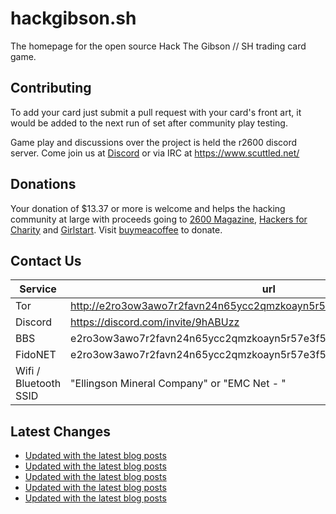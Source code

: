 # hackgibson.sh
The homepage for the open source Hack The Gibson // SH trading card game.


## Contributing

To add your card just submit a pull request with your card's front art, it would be added to the next run of set after community play testing.

Game play and discussions over the project is held the r2600 discord server. Come join us at [Discord](https://discord.com/invite/9hABUzz) or via IRC at https://www.scuttled.net/


## Donations

Your donation of $13.37 or more is welcome and helps the hacking community at large with proceeds going to [2600 Magazine](https://2600.com/), [Hackers for Charity](https://hackersforcharity.org) and [Girlstart](https://girlstart.org).  Visit [buymeacoffee](https://www.buymeacoffee.com/hackgibson.sh) to donate.


## Contact Us

Service | url
-|-
Tor | http://e2ro3ow3awo7r2favn24n65ycc2qmzkoayn5r57e3f56nvjwdcgg32ad.onion
Discord | https://discord.com/invite/9hABUzz
BBS | e2ro3ow3awo7r2favn24n65ycc2qmzkoayn5r57e3f56nvjwdcgg32ad.onion:23
FidoNET | e2ro3ow3awo7r2favn24n65ycc2qmzkoayn5r57e3f56nvjwdcgg32ad.onion:24554
Wifi / Bluetooth SSID | "Ellingson Mineral Company" or "EMC Net - <fidonet address>"

## Latest Changes
<!-- BLOG-POST-LIST:START -->
- [Updated with the latest blog posts](https://github.com/DFW2600/hackgibson.sh/commit/fb69f56c5ae145ef2757a2a4a465a0b5379f1392)
- [Updated with the latest blog posts](https://github.com/DFW2600/hackgibson.sh/commit/373c2862dd6a0bfb25143051588c45b81b8c5f16)
- [Updated with the latest blog posts](https://github.com/DFW2600/hackgibson.sh/commit/987d27c99f17065fa6426773dba8ac094f06d8a4)
- [Updated with the latest blog posts](https://github.com/DFW2600/hackgibson.sh/commit/37c7e9214b1b80744682f23d9ae707c3b4401377)
- [Updated with the latest blog posts](https://github.com/DFW2600/hackgibson.sh/commit/bb2ac8a6a026c44a32ae702a2deef89a915eedd6)
<!-- BLOG-POST-LIST:END -->
